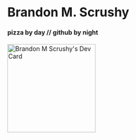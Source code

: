 # Brandon M. Scrushy
#### pizza by day // github by night
<a href="https://app.daily.dev/TheBrandolorian"><img src="https://api.daily.dev/devcards/6e56e1ccbd6d460e9269572cb0fd21e5.png?r=jyd" width="200" alt="Brandon M Scrushy's Dev Card"/></a>

<!--
**GitToDaChoppa/GitToDaChoppa** is a ✨ _special_ ✨ repository because its `README.md` (this file) appears on your GitHub profile.

Here are some ideas to get you started:

- 🔭 I’m currently working on ...
- 🌱 I’m currently learning ...
- 👯 I’m looking to collaborate on ...
- 🤔 I’m looking for help with ...
- 💬 Ask me about ...
- 📫 How to reach me: ...
- 😄 Pronouns: ...
- ⚡ Fun fact: ...
-->
<!--  daily.dev BOOKMARKS:START -->
<!--  daily.dev BOOKMARKS:END -->
